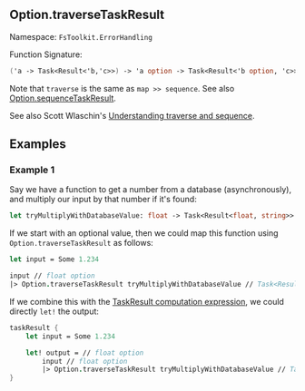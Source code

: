 ## Option.traverseTaskResult

Namespace: `FsToolkit.ErrorHandling`

Function Signature:

```fsharp
('a -> Task<Result<'b,'c>>) -> 'a option -> Task<Result<'b option, 'c>>
```

Note that `traverse` is the same as `map >> sequence`. See also [Option.sequenceTaskResult](sequenceTaskResult.md).

See also Scott Wlaschin's [Understanding traverse and sequence](https://fsharpforfunandprofit.com/posts/elevated-world-4/).

## Examples

### Example 1

Say we have a function to get a number from a database (asynchronously), and multiply our input by that number if it's found:

```fsharp
let tryMultiplyWithDatabaseValue: float -> Task<Result<float, string>> = // ...
```

If we start with an optional value, then we could map this function using `Option.traverseTaskResult` as follows:

```fsharp
let input = Some 1.234

input // float option
|> Option.traverseTaskResult tryMultiplyWithDatabaseValue // Task<Result<float option, string>>
```

If we combine this with the [TaskResult computation expression](../taskResult/ce.md), we could directly `let!` the output:

```fsharp
taskResult {
    let input = Some 1.234

    let! output = // float option
        input // float option
        |> Option.traverseTaskResult tryMultiplyWithDatabaseValue // Task<Result<float option, string>>
}
```
